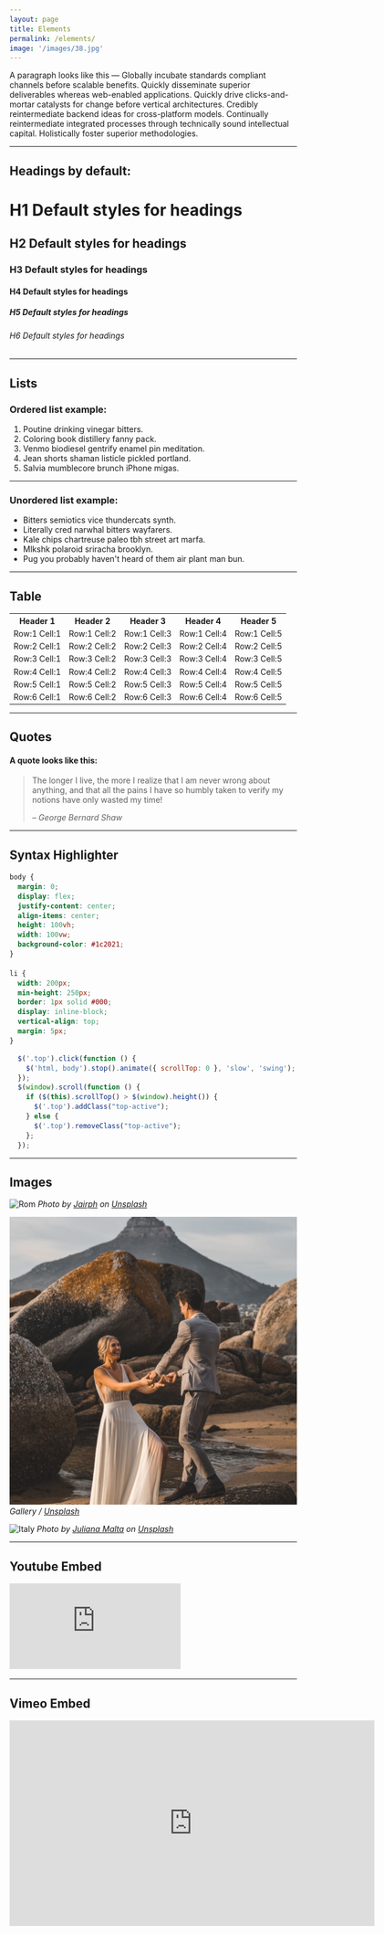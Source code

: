 ```yaml
---
layout: page
title: Elements
permalink: /elements/
image: '/images/38.jpg'
---
```


A paragraph looks like this — Globally incubate standards compliant channels before scalable benefits. Quickly disseminate superior deliverables whereas web-enabled applications. Quickly drive clicks-and-mortar catalysts for change before vertical architectures. Credibly reintermediate backend ideas for cross-platform models. Continually reintermediate integrated processes through technically sound intellectual capital. Holistically foster superior methodologies.

***

## Headings by default:

# H1 Default styles for headings
## H2 Default styles for headings
### H3 Default styles for headings
#### H4 Default styles for headings
##### H5 Default styles for headings
###### H6 Default styles for headings

***

## Lists

### Ordered list example:

1. Poutine drinking vinegar bitters.
2. Coloring book distillery fanny pack.
3. Venmo biodiesel gentrify enamel pin meditation.
4. Jean shorts shaman listicle pickled portland.
5. Salvia mumblecore brunch iPhone migas.

***

### Unordered list example:

* Bitters semiotics vice thundercats synth.
* Literally cred narwhal bitters wayfarers.
* Kale chips chartreuse paleo tbh street art marfa.
* Mlkshk polaroid sriracha brooklyn.
* Pug you probably haven't heard of them air plant man bun.

***

## Table

<div class="table-container">
  <table>
    <tr><th>Header 1</th><th>Header 2</th><th>Header 3</th><th>Header 4</th><th>Header 5</th></tr>
    <tr><td>Row:1 Cell:1</td><td>Row:1 Cell:2</td><td>Row:1 Cell:3</td><td>Row:1 Cell:4</td><td>Row:1 Cell:5</td></tr>
    <tr><td>Row:2 Cell:1</td><td>Row:2 Cell:2</td><td>Row:2 Cell:3</td><td>Row:2 Cell:4</td><td>Row:2 Cell:5</td></tr>
    <tr><td>Row:3 Cell:1</td><td>Row:3 Cell:2</td><td>Row:3 Cell:3</td><td>Row:3 Cell:4</td><td>Row:3 Cell:5</td></tr>
    <tr><td>Row:4 Cell:1</td><td>Row:4 Cell:2</td><td>Row:4 Cell:3</td><td>Row:4 Cell:4</td><td>Row:4 Cell:5</td></tr>
    <tr><td>Row:5 Cell:1</td><td>Row:5 Cell:2</td><td>Row:5 Cell:3</td><td>Row:5 Cell:4</td><td>Row:5 Cell:5</td></tr>
    <tr><td>Row:6 Cell:1</td><td>Row:6 Cell:2</td><td>Row:6 Cell:3</td><td>Row:6 Cell:4</td><td>Row:6 Cell:5</td></tr>
  </table>
</div>

***

## Quotes

#### A quote looks like this:

> The longer I live, the more I realize that I am never wrong about anything, and that all the pains I have so humbly taken to verify my notions have only wasted my time!
>
> <cite>– George Bernard Shaw</cite>

***



## Syntax Highlighter

```css
body {
  margin: 0;
  display: flex;
  justify-content: center;
  align-items: center;
  height: 100vh;
  width: 100vw;
  background-color: #1c2021;
}

li {
  width: 200px;
  min-height: 250px;
  border: 1px solid #000;
  display: inline-block;
  vertical-align: top;
  margin: 5px;
}
```

```js
  $('.top').click(function () {
    $('html, body').stop().animate({ scrollTop: 0 }, 'slow', 'swing');
  });
  $(window).scroll(function () {
    if ($(this).scrollTop() > $(window).height()) {
      $('.top').addClass("top-active");
    } else {
      $('.top').removeClass("top-active");
    };
  });
```

***

## Images

![Rom]({{site.baseurl}}/images/39.jpg#wide)
*Photo by [Jairph](https://unsplash.com/photos/FC9J9L04xuM) on [Unsplash](https://unsplash.com/)*

<div class="gallery-box">
  <div class="gallery">
    <img src="/images/04.jpg" loading="lazy">
  </div>
  <em>Gallery / <a href="https://unsplash.com/" target="_blank">Unsplash</a></em>
</div>

![Italy]({{site.baseurl}}/images/23.jpg)
*Photo by [Juliana Malta](https://unsplash.com/photos/tHXX4fl3-ms) on [Unsplash](https://unsplash.com/)*

***

## Youtube Embed

<p><iframe src="https://www.youtube.com/embed/2b2gJu-g3qE" loading="lazy" frameborder="0" allowfullscreen></iframe></p>

***

## Vimeo Embed

<p><iframe src="https://player.vimeo.com/video/148003889?h=d36b8b4cbb" loading="lazy" width="640" height="360" frameborder="0" allowfullscreen></iframe></p>